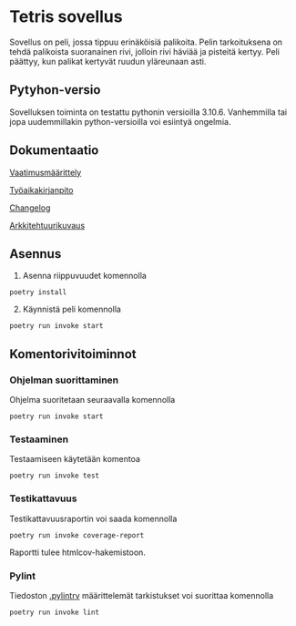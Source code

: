 # Tetris sovellus

Sovellus on peli, jossa tippuu erinäköisiä palikoita. Pelin tarkoituksena on tehdä palikoista suoranainen rivi, jolloin rivi häviää ja pisteitä kertyy. Peli päättyy, kun palikat kertyvät ruudun yläreunaan asti.

## Pytyhon-versio
Sovelluksen toiminta on testattu pythonin versioilla 3.10.6. Vanhemmilla tai jopa uudemmillakin python-versioilla voi esiintyä ongelmia.

## Dokumentaatio

[Vaatimusmäärittely](https://github.com/mseppi/ot-harjoitustyo/blob/main/dokumentaatio/vaatimusmaarittely.md)

[Työaikakirjanpito](https://github.com/mseppi/ot-harjoitustyo/blob/main/dokumentaatio/tyoaikakirjanpito.md)

[Changelog](https://github.com/mseppi/ot-harjoitustyo/blob/main/dokumentaatio/changelog.md)

[Arkkitehtuurikuvaus](https://github.com/mseppi/ot-harjoitustyo/blob/main/dokumentaatio/arkkitehtuuri.md)

## Asennus

1. Asenna riippuvuudet komennolla

```
poetry install
```

2. Käynnistä peli komennolla

```
poetry run invoke start
```

## Komentorivitoiminnot

### Ohjelman suorittaminen

Ohjelma suoritetaan seuraavalla komennolla

```
poetry run invoke start
```

### Testaaminen

Testaamiseen käytetään komentoa

```
poetry run invoke test
```

### Testikattavuus

Testikattavuusraportin voi saada komennolla

```
poetry run invoke coverage-report
```

Raportti tulee htmlcov-hakemistoon.

### Pylint

Tiedoston [.pylintrv](https://github.com/mseppi/ot-harjoitustyo/blob/main/.pylintrc) määrittelemät tarkistukset voi suorittaa komennolla

```
poetry run invoke lint
```
